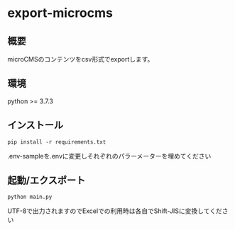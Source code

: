 # export-microcms

## 概要
microCMSのコンテンツをcsv形式でexportします。  

## 環境
python >= 3.7.3  

## インストール
```
pip install -r requirements.txt
```
.env-sampleを.envに変更しそれぞれのパラーメーターを埋めてください  

## 起動/エクスポート
```
python main.py
```
UTF-8で出力されますのでExcelでの利用時は各自でShift-JISに変換してください
